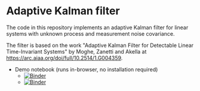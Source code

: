 # Adaptive Kalman filter

The code in this repository implements an adaptive Kalman filter for linear systems with unknown process and measurement noise covariance.

The filter is based on the work "Adaptive Kalman Filter for Detectable Linear Time-Invariant Systems" by Moghe, Zanetti and Akella at https://arc.aiaa.org/doi/full/10.2514/1.G004359.

* Demo notebook (runs in-browser, no installation required)
  * [![Binder](https://mybinder.org/badge_logo.svg)](https://mybinder.org/v2/gh/BenGravell/adaptive_kalman_filter.git/master?filepath=adaptive_kalman_filter_scalar_tiny_plot.ipynb)
  * [![Binder](https://mybinder.org/badge_logo.svg)](https://mybinder.org/v2/gh/BenGravell/adaptive_kalman_filter/master?filepath=adaptive_kalman_filter_scalar_tiny_plot2.ipynb)
